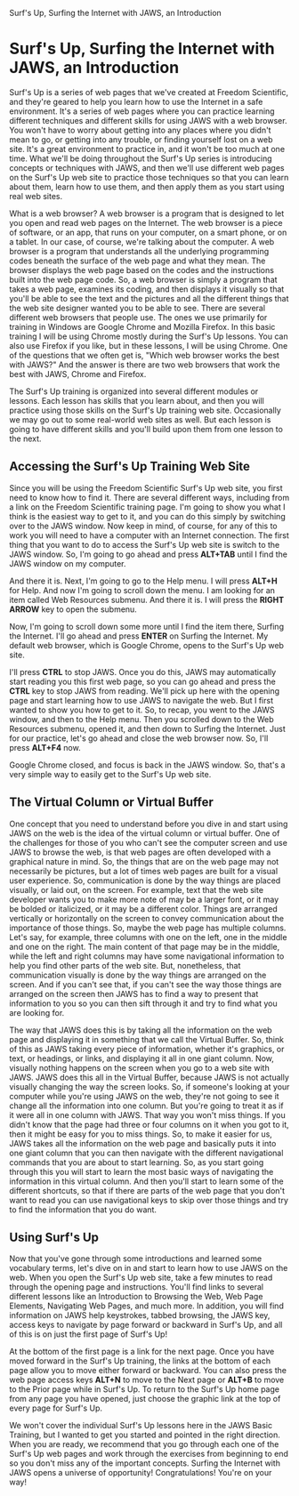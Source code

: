 Surf's Up, Surfing the Internet with JAWS, an Introduction    

Surf's Up, Surfing the Internet with JAWS, an Introduction
==========================================================

Surf's Up is a series of web pages that we've created at Freedom Scientific, and they're geared to help you learn how to use the Internet in a safe environment. It's a series of web pages where you can practice learning different techniques and different skills for using JAWS with a web browser. You won't have to worry about getting into any places where you didn't mean to go, or getting into any trouble, or finding yourself lost on a web site. It's a great environment to practice in, and it won't be too much at one time. What we'll be doing throughout the Surf's Up series is introducing concepts or techniques with JAWS, and then we'll use different web pages on the Surf's Up web site to practice those techniques so that you can learn about them, learn how to use them, and then apply them as you start using real web sites.

What is a web browser? A web browser is a program that is designed to let you open and read web pages on the Internet. The web browser is a piece of software, or an app, that runs on your computer, on a smart phone, or on a tablet. In our case, of course, we're talking about the computer. A web browser is a program that understands all the underlying programming codes beneath the surface of the web page and what they mean. The browser displays the web page based on the codes and the instructions built into the web page code. So, a web browser is simply a program that takes a web page, examines its coding, and then displays it visually so that you'll be able to see the text and the pictures and all the different things that the web site designer wanted you to be able to see. There are several different web browsers that people use. The ones we use primarily for training in Windows are Google Chrome and Mozilla Firefox. In this basic training I will be using Chrome mostly during the Surf's Up lessons. You can also use Firefox if you like, but in these lessons, I will be using Chrome. One of the questions that we often get is, "Which web browser works the best with JAWS?" And the answer is there are two web browsers that work the best with JAWS, Chrome and Firefox.

The Surf's Up training is organized into several different modules or lessons. Each lesson has skills that you learn about, and then you will practice using those skills on the Surf's Up training web site. Occasionally we may go out to some real-world web sites as well. But each lesson is going to have different skills and you'll build upon them from one lesson to the next.

Accessing the Surf's Up Training Web Site
-----------------------------------------

Since you will be using the Freedom Scientific Surf's Up web site, you first need to know how to find it. There are several different ways, including from a link on the Freedom Scientific training page. I'm going to show you what I think is the easiest way to get to it, and you can do this simply by switching over to the JAWS window. Now keep in mind, of course, for any of this to work you will need to have a computer with an Internet connection. The first thing that you want to do to access the Surf's Up web site is switch to the JAWS window. So, I'm going to go ahead and press **ALT+TAB** until I find the JAWS window on my computer.

And there it is. Next, I'm going to go to the Help menu. I will press **ALT+H** for Help. And now I'm going to scroll down the menu. I am looking for an item called Web Resources submenu. And there it is. I will press the **RIGHT ARROW** key to open the submenu.

Now, I'm going to scroll down some more until I find the item there, Surfing the Internet. I'll go ahead and press **ENTER** on Surfing the Internet. My default web browser, which is Google Chrome, opens to the Surf's Up web site.

I'll press **CTRL** to stop JAWS. Once you do this, JAWS may automatically start reading you this first web page, so you can go ahead and press the **CTRL** key to stop JAWS from reading. We'll pick up here with the opening page and start learning how to use JAWS to navigate the web. But I first wanted to show you how to get to it. So, to recap, you went to the JAWS window, and then to the Help menu. Then you scrolled down to the Web Resources submenu, opened it, and then down to Surfing the Internet. Just for our practice, let's go ahead and close the web browser now. So, I'll press **ALT+F4** now.

Google Chrome closed, and focus is back in the JAWS window. So, that's a very simple way to easily get to the Surf's Up web site.

The Virtual Column or Virtual Buffer
------------------------------------

One concept that you need to understand before you dive in and start using JAWS on the web is the idea of the virtual column or virtual buffer. One of the challenges for those of you who can't see the computer screen and use JAWS to browse the web, is that web pages are often developed with a graphical nature in mind. So, the things that are on the web page may not necessarily be pictures, but a lot of times web pages are built for a visual user experience. So, communication is done by the way things are placed visually, or laid out, on the screen. For example, text that the web site developer wants you to make more note of may be a larger font, or it may be bolded or italicized, or it may be a different color. Things are arranged vertically or horizontally on the screen to convey communication about the importance of those things. So, maybe the web page has multiple columns. Let's say, for example, three columns with one on the left, one in the middle and one on the right. The main content of that page may be in the middle, while the left and right columns may have some navigational information to help you find other parts of the web site. But, nonetheless, that communication visually is done by the way things are arranged on the screen. And if you can't see that, if you can't see the way those things are arranged on the screen then JAWS has to find a way to present that information to you so you can then sift through it and try to find what you are looking for.

The way that JAWS does this is by taking all the information on the web page and displaying it in something that we call the Virtual Buffer. So, think of this as JAWS taking every piece of information, whether it's graphics, or text, or headings, or links, and displaying it all in one giant column. Now, visually nothing happens on the screen when you go to a web site with JAWS. JAWS does this all in the Virtual Buffer, because JAWS is not actually visually changing the way the screen looks. So, if someone's looking at your computer while you're using JAWS on the web, they're not going to see it change all the information into one column. But you're going to treat it as if it were all in one column with JAWS. That way you won't miss things. If you didn't know that the page had three or four columns on it when you got to it, then it might be easy for you to miss things. So, to make it easier for us, JAWS takes all the information on the web page and basically puts it into one giant column that you can then navigate with the different navigational commands that you are about to start learning. So, as you start going through this you will start to learn the most basic ways of navigating the information in this virtual column. And then you'll start to learn some of the different shortcuts, so that if there are parts of the web page that you don't want to read you can use navigational keys to skip over those things and try to find the information that you do want.

Using Surf's Up
---------------

Now that you've gone through some introductions and learned some vocabulary terms, let's dive on in and start to learn how to use JAWS on the web. When you open the Surf's Up web site, take a few minutes to read through the opening page and instructions. You'll find links to several different lessons like an Introduction to Browsing the Web, Web Page Elements, Navigating Web Pages, and much more. In addition, you will find information on JAWS help keystrokes, tabbed browsing, the JAWS key, access keys to navigate by page forward or backward in Surf's Up, and all of this is on just the first page of Surf's Up!

At the bottom of the first page is a link for the next page. Once you have moved forward in the Surf's Up training, the links at the bottom of each page allow you to move either forward or backward. You can also press the web page access keys **ALT+N** to move to the Next page or **ALT+B** to move to the Prior page while in Surf's Up. To return to the Surf's Up home page from any page you have opened, just choose the graphic link at the top of every page for Surf's Up.

We won't cover the individual Surf's Up lessons here in the JAWS Basic Training, but I wanted to get you started and pointed in the right direction. When you are ready, we recommend that you go through each one of the Surf's Up web pages and work through the exercises from beginning to end so you don't miss any of the important concepts. Surfing the Internet with JAWS opens a universe of opportunity! Congratulations! You're on your way!